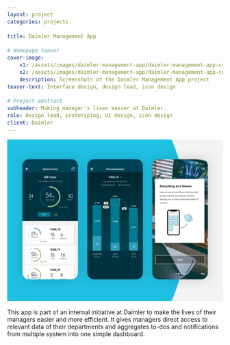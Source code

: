 ```yaml
---
layout: project
categories: projects

title: Daimler Management App

# Homepage teaser
cover-image:
    x1: /assets/images/daimler-management-app/daimler-management-app-cover.jpg
    x2: /assets/images/daimler-management-app/daimler-management-app-cover@2x.jpg
    description: Screenshots of the Daimler Management App project
teaser-text: Interface design, design lead, icon design

# Project abstract
subheader: Making manager's lives easier at Daimler.
role: Design lead, prototyping, UI design, icon design
client: Daimler
---
```


![Three screenshots of the Daimler Management App](/assets/images/daimler-management-app/daimler_management_app_intro.png)

This app is part of an internal initiative at Daimler to make the lives of their managers easier and more efficient. It gives managers direct access to relevant data of their departments and aggregates to-dos and notifications from multiple system into one simple dashboard.